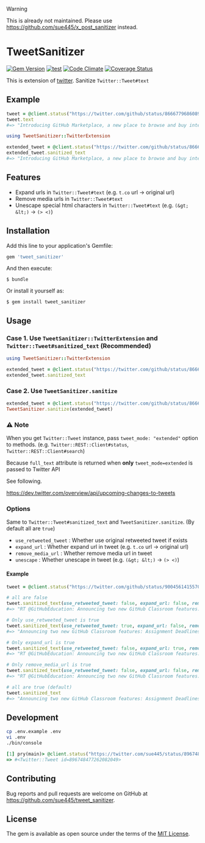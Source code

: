 > [!WARNING]
> This is already not maintained. 
> Please use https://github.com/sue445/x_post_sanitizer instead.

# TweetSanitizer
[![Gem Version](https://badge.fury.io/rb/tweet_sanitizer.svg)](https://badge.fury.io/rb/tweet_sanitizer)
[![test](https://github.com/sue445/tweet_sanitizer/actions/workflows/test.yml/badge.svg)](https://github.com/sue445/tweet_sanitizer/actions/workflows/test.yml)
[![Code Climate](https://codeclimate.com/github/sue445/tweet_sanitizer.png)](https://codeclimate.com/github/sue445/tweet_sanitizer)
[![Coverage Status](https://coveralls.io/repos/github/sue445/tweet_sanitizer/badge.svg?branch=master)](https://coveralls.io/github/sue445/tweet_sanitizer?branch=master)

This is extension of [twitter](https://github.com/sferik/twitter). Sanitize `Twitter::Tweet#text`

## Example
```ruby
tweet = @client.status("https://twitter.com/github/status/866677968608927744")
tweet.text
#=> "Introducing GitHub Marketplace, a new place to browse and buy integrations using your GitHub account.… https://t.co/dK0Tmcmm72"
```

```ruby
using TweetSanitizer::TwitterExtension

extended_tweet = @client.status("https://twitter.com/github/status/866677968608927744", tweet_mode: "extended")
extended_tweet.sanitized_text
#=> "Introducing GitHub Marketplace, a new place to browse and buy integrations using your GitHub account. https://github.com/blog/2359-introducing-github-marketplace-and-more-tools-to-customize-your-workflow"
```

## Features
* Expand urls in `Twitter::Tweet#text` (e.g. `t.co` url -> original url)
* Remove media urls in `Twitter::Tweet#text`
* Unescape special html characters in `Twitter::Tweet#text` (e.g. `(&gt; &lt;)` -> `(> <)`)

## Installation

Add this line to your application's Gemfile:

```ruby
gem 'tweet_sanitizer'
```

And then execute:

    $ bundle

Or install it yourself as:

    $ gem install tweet_sanitizer

## Usage
### Case 1. Use `TweetSanitizer::TwitterExtension` and `Twitter::Tweet#sanitized_text` (Recommended)
```ruby
using TweetSanitizer::TwitterExtension

extended_tweet = @client.status("https://twitter.com/github/status/866677968608927744", tweet_mode: "extended")
extended_tweet.sanitized_text
```

### Case 2. Use `TweetSanitizer.sanitize`
```ruby
extended_tweet = @client.status("https://twitter.com/github/status/866677968608927744", tweet_mode: "extended")
TweetSanitizer.sanitize(extended_tweet)
```

### :warning: Note
When you get `Twitter::Tweet` instance, pass `tweet_mode: "extended"` option to methods. (e.g. `Twitter::REST::Client#status`, `Twitter::REST::Client#search`)

Because `full_text` attribute is returned when **only** `tweet_mode=extended` is passed to Twitter API

See following.

https://dev.twitter.com/overview/api/upcoming-changes-to-tweets

### Options
Same to `Twitter::Tweet#sanitized_text` and `TweetSanitizer.sanitize`. (By default all are `true`)

* `use_retweeted_tweet` : Whether use original retweeted tweet if exists
* `expand_url` : Whether expand url in tweet (e.g. `t.co` url -> original url)
* `remove_media_url` : Whether remove media url in tweet
* `unescape` : Whether unescape in tweet (e.g. `(&gt; &lt;)` -> `(> <)`)

#### Example

```ruby
tweet = @client.status("https://twitter.com/github/status/900456141557080065", tweet_mode: "extended")

# all are false
tweet.sanitized_text(use_retweeted_tweet: false, expand_url: false, remove_media_url: false, unescape: false)
#=> "RT @GitHubEducation: Announcing two new GitHub Classroom features: Assignment Deadlines and Class Rosters: https://t.co/bNiJnlps5e https://…"

# Only use_retweeted_tweet is true
tweet.sanitized_text(use_retweeted_tweet: true, expand_url: false, remove_media_url: false, unescape: false)
#=> "Announcing two new GitHub Classroom features: Assignment Deadlines and Class Rosters: https://t.co/bNiJnlps5e https://t.co/C02G05tUvu"

# Only expand_url is true
tweet.sanitized_text(use_retweeted_tweet: false, expand_url: true, remove_media_url: false, unescape: false)
#=> "RT @GitHubEducation: Announcing two new GitHub Classroom features: Assignment Deadlines and Class Rosters: https://github.com/blog/2418-github-classroom-now-supports-deadlines-and-class-rosters https://…"

# Only remove_media_url is true
tweet.sanitized_text(use_retweeted_tweet: false, expand_url: false, remove_media_url: true, unescape: false)
#=> "RT @GitHubEducation: Announcing two new GitHub Classroom features: Assignment Deadlines and Class Rosters: https://t.co/bNiJnlps5e https://…"

# all are true (default)
tweet.sanitized_text
#=> "Announcing two new GitHub Classroom features: Assignment Deadlines and Class Rosters: https://github.com/blog/2418-github-classroom-now-supports-deadlines-and-class-rosters"
```

## Development

```bash
cp .env.example .env
vi .env
./bin/console
```

```ruby
[1] pry(main)> @client.status("https://twitter.com/sue445/status/896748477262082049", tweet_mode: "extended")
=> #<Twitter::Tweet id=896748477262082049>
```

## Contributing

Bug reports and pull requests are welcome on GitHub at https://github.com/sue445/tweet_sanitizer.

## License

The gem is available as open source under the terms of the [MIT License](http://opensource.org/licenses/MIT).
